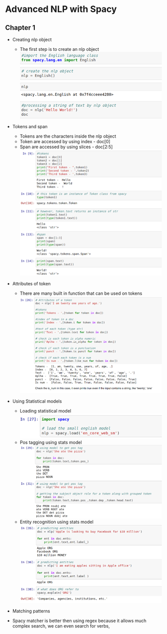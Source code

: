 # Advanced NLP with Spacy 

## Chapter 1
- Creating nlp object
  - The first step is to create an nlp object
  ![nlp_object](images/nlp_object.png)
  
- Tokens and span
  - Tokens are the characters inside the nlp object 
  - Token are accessed by using index - doc[0]
  - Span are accessed by using slices - doc[2:5]
   ![token_and_span](images/tokens_and_span.png)
   
- Attributes of token
  - There are many built in function that can be used on tokens
    ![Attributes of token](images/attributes_of_token.png)
    
- Using Statistical models
   - Loading statistical model
      ![loading_stats_model](images/loading_stats_model.png)
   - Pos tagging using stats model
      ![pos_tagging](images/stats_model_pos.png)
    - Entity recognition using stats model
      ![Entity recognition](images/stats_model_entity.png)
   
 - Matching patterns
  - Spacy matcher is better then using regex because it allows much complex search, we can even search for verbs, 
   
